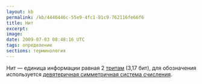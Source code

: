 ```yaml
---
layout: kb
permalink: /kb/4446446c-55e9-4fc1-81c9-762116fe66f6
title: Нит
excerpt:
image:
date: 2009-07-03 08:48:16 UTC
tags: определение
sections: терминология
---
```


Нит — единица информации равная 2 <a href='/kb/01c70fed-4dd0-48c9-a972-4b99fed06e92'>тритам</a> (3,17 бит), для обозначения используется <a href='/kb/bcdb3d94-3134-4fcd-8bec-c5777fadf03d'>девятеричная симметричная система счисления</a>.
